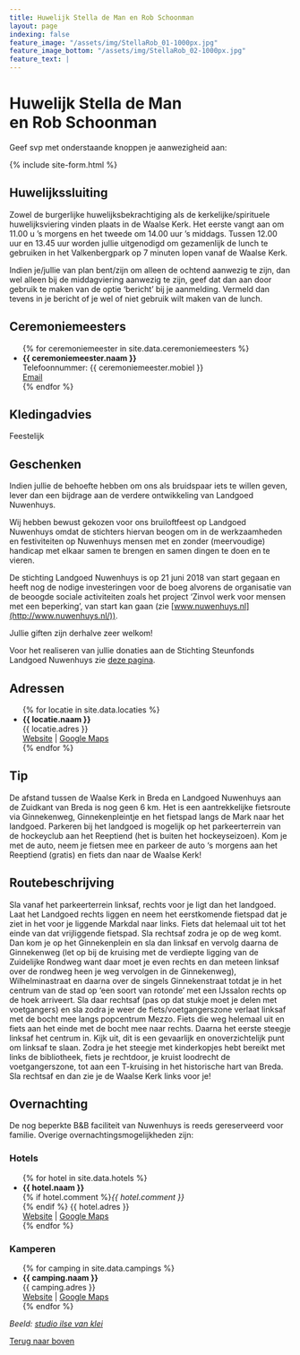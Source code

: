 ```yaml
---
title: Huwelijk Stella de Man en Rob Schoonman
layout: page
indexing: false
feature_image: "/assets/img/StellaRob_01-1000px.jpg"
feature_image_bottom: "/assets/img/StellaRob_02-1000px.jpg"
feature_text: |
---
```


# Huwelijk Stella de Man <br>en Rob Schoonman

Geef svp met onderstaande knoppen je aanwezigheid aan:

{% include site-form.html %}

## Huwelijkssluiting
Zowel de burgerlijke huwelijksbekrachtiging als de kerkelijke/spirituele huwelijksviering vinden plaats in de Waalse Kerk. Het eerste vangt aan om 11.00 u ’s morgens en het tweede om 14.00 uur ’s middags. Tussen 12.00 uur en 13.45 uur worden jullie uitgenodigd om gezamenlijk de lunch te gebruiken in het Valkenbergpark op 7 minuten lopen vanaf de Waalse Kerk.

Indien je/jullie van plan bent/zijn om alleen de ochtend aanwezig te zijn, dan wel alleen bij de middagviering aanwezig te zijn, geef dat dan aan door gebruik te maken van de optie ‘bericht’ bij je aanmelding. Vermeld dan tevens in je bericht of je wel of niet gebruik wilt maken van de lunch.

## Ceremoniemeesters
<ul>
{% for ceremoniemeester in site.data.ceremoniemeesters %}
  <li>
    <b>{{ ceremoniemeester.naam }}</b><br>
	Telefoonnummer: {{ ceremoniemeester.mobiel }}<br>
	<a href="mailto:{{ ceremoniemeester.email | encode_email }}" title="Email">Email</a>
  </li>
{% endfor %}
</ul>

## Kledingadvies
Feestelijk

## Geschenken
Indien jullie de behoefte hebben om ons als bruidspaar iets te willen geven, lever dan een bijdrage aan de verdere ontwikkeling van Landgoed Nuwenhuys.

Wij hebben bewust gekozen voor ons bruiloftfeest op Landgoed Nuwenhuys omdat de stichters hiervan beogen om in de werkzaamheden en festiviteiten op Nuwenhuys mensen met en zonder (meervoudige) handicap met elkaar samen te brengen en samen dingen te doen en te vieren. 

De stichting Landgoed Nuwenhuys is op 21 juni 2018 van start gegaan en heeft nog de nodige investeringen voor de boeg alvorens de organisatie van de beoogde sociale activiteiten zoals het project ‘Zinvol werk voor mensen met een beperking’, van start kan gaan (zie [www.nuwenhuys.nl](http://www.nuwenhuys.nl/)).

Jullie giften zijn derhalve zeer welkom!

Voor het realiseren van jullie donaties aan de Stichting Steunfonds Landgoed Nuwenhuys zie [deze pagina](http://www.nuwenhuys.nl/donaties-welkom/).

## Adressen
<ul>
{% for locatie in site.data.locaties %}
  <li>
    <b>{{ locatie.naam }}</b><br>
	{{ locatie.adres }}<br>
	<a href="http://{{ locatie.url }}">Website</a> | 
	<a href="https://www.google.com/maps/search/?api=1&query={{ locatie.adres | uri_escape}}">Google Maps</a>
  </li>
{% endfor %}
</ul>

## Tip
De afstand tussen de Waalse Kerk in Breda en Landgoed Nuwenhuys aan de Zuidkant van Breda is nog geen 6 km. Het is een aantrekkelijke fietsroute via Ginnekenweg, Ginnekenpleintje en het fietspad langs de Mark naar het landgoed. 
Parkeren bij het landgoed is mogelijk op het parkeerterrein van de hockeyclub aan het Reeptiend (het is buiten het hockeyseizoen). Kom je met de auto, neem je fietsen mee en parkeer 
de auto ‘s morgens aan het Reeptiend (gratis) en fiets dan naar de Waalse Kerk!

## Routebeschrijving
Sla vanaf het parkeerterrein linksaf, rechts voor je ligt dan het landgoed. Laat het Landgoed rechts liggen en neem het eerstkomende fietspad dat je ziet in het voor je liggende Markdal naar links. Fiets dat helemaal uit tot het einde van dat vrijliggende fietspad. Sla rechtsaf zodra je op de weg komt. Dan kom je op het Ginnekenplein en sla dan linksaf en vervolg daarna de Ginnekenweg (let op bij de kruising met de verdiepte ligging van de Zuidelijke Rondweg want daar moet je even rechts en dan meteen linksaf over de rondweg heen je weg vervolgen in de Ginnekenweg), Wilhelminastraat en daarna over de singels Ginnekenstraat totdat je in het centrum van de stad op ‘een soort van rotonde’ met een IJssalon rechts op de hoek arriveert. Sla daar rechtsaf (pas op dat stukje moet je delen met voetgangers) en sla zodra je weer de fiets/voetgangerszone verlaat linksaf met de bocht mee langs popcentrum Mezzo. Fiets die weg helemaal uit en fiets aan het einde met de bocht mee naar rechts. Daarna het eerste steegje linksaf het centrum in. Kijk uit, dit is een gevaarlijk en onoverzichtelijk punt om linksaf te slaan. Zodra je het steegje met kinderkopjes hebt bereikt met links de bibliotheek, fiets je rechtdoor, je kruist loodrecht de voetgangerszone, tot aan een T-kruising in het historische hart van Breda. Sla rechtsaf en dan zie je de Waalse Kerk links voor je!

## Overnachting
De nog beperkte B&B faciliteit van Nuwenhuys is reeds gereserveerd voor familie. Overige overnachtingsmogelijkheden zijn:

### Hotels

<ul>
{% for hotel in site.data.hotels %}
  <li>
    <b>{{ hotel.naam }}</b><br>
    {% if hotel.comment %}<i>{{ hotel.comment }}</i><br>{% endif %}
	{{ hotel.adres }}<br>
	<a href="http://{{ hotel.url }}">Website</a> | 
	<a href="https://www.google.com/maps/search/?api=1&query={{ hotel.adres | uri_escape}}">Google Maps</a>
  </li>
{% endfor %}
</ul>

### Kamperen

<ul>
{% for camping in site.data.campings %}
  <li>
    <b>{{ camping.naam }}</b><br>
	{{ camping.adres }}<br>
	<a href="http://{{ camping.url }}">Website</a> | 
	<a href="https://www.google.com/maps/search/?api=1&query={{ camping.adres | uri_escape}}">Google Maps</a>
  </li>
{% endfor %}
</ul>

_Beeld: [studio ilse van klei](http://ilsevanklei.nl)_

[Terug naar boven](/#top)